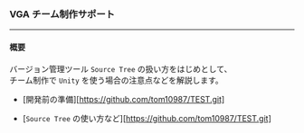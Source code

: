 
### VGA チーム制作サポート

---
#### 概要

バージョン管理ツール `Source Tree` の扱い方をはじめとして、  
チーム制作で `Unity` を使う場合の注意点などを解説します。

* [開発前の準備][https://github.com/tom10987/TEST.git]

* [`Source Tree` の使い方など][https://github.com/tom10987/TEST.git]

[un]: https://github.com/tom10987/TEST.git
[st]: https://github.com/tom10987/TEST.git
